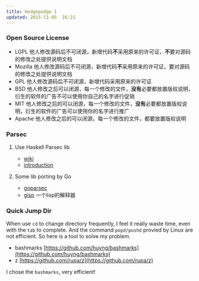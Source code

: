 ```yaml
---
title: Hodgepodge 1
updated: 2015-11-05  16:21
---
```



### Open Source License
+ LGPL  他人修改源码后不可闭源，新增代码**不**采用原来的许可证，**不**要对源码的修改之处提供说明文档
+ Mozilla  他人修改源码后不可闭源，新增代码**不**采用原来的许可证，要对源码的修改之处提供说明文档
+ GPL  他人修改源码后不可闭源，新增代码采用原来的许可证
+ BSD  他人修改之后可以闭源，每一个修改的文件，**没有**必要都放置版权说明，衍生的软件的广告不可以使用你自己的名字进行促销
+ MIT  他人修改之后的可以闭源，每一个修改的文件，**没有**必要都放置版权说明，衍生的软件的广告可以使用你的名字进行推广
+ Apache  他人修改之后的可以闭源，每一个修改的文件，都要放置版权说明


### Parsec
1. Use Haskell Parsec lib
    + [wiki](https://wiki.haskell.org/Parsec)
    + [introduction](http://unbui.lt/#!/post/haskell-parsec-basics)

2. Some lib porting by Go
    + [goparsec](https://github.com/Dwarfartisan/goParsec)
    + [gisp](https://github.com/Dwarfartisan/gisp) 一个lisp的解释器

### Quick Jump Dir

When use `cd` to change directory frequently, I feel it really waste time, even
with the `tab` to complete. And the command `popd/pushd`  provied by Linux are
not efficient. So here is a tool to solve my problem.

+ bashmarks [https://github.com/huyng/bashmarks](https://github.com/huyng/bashmarks)
+ z [https://github.com/rupa/z](https://github.com/rupa/z)

I chose the `bashmarks`, very efficient!

